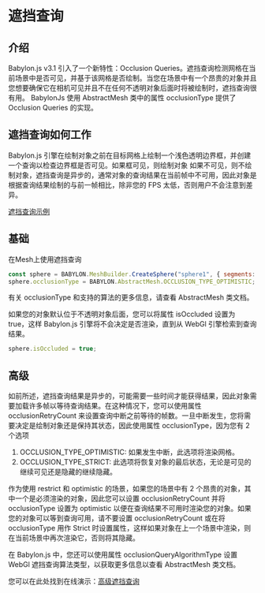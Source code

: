 # 遮挡查询

## 介绍

Babylon.js v3.1 引入了一个新特性：Occlusion Queries。遮挡查询检测网格在当前场景中是否可见，并基于该网格是否绘制。当您在场景中有一个昂贵的对象并且您想要确保它在相机可见并且不在任何不透明对象后面时将被绘制时，遮挡查询很有用。 BabylonJs 使用 AbstractMesh 类中的属性 occlusionType 提供了 Occlusion Queries 的实现。

## 遮挡查询如何工作

Babylon.js 引擎在绘制对象之前在目标网格上绘制一个浅色透明边界框，并创建一个查询以检查边界框是否可见。如果框可见，则绘制对象 如果不可见，则不绘制对象，遮挡查询是异步的，通常对象的查询结果在当前帧中不可用，因此对象是根据查询结果绘制的与前一帧相比，除非您的 FPS 太低，否则用户不会注意到差异。

[遮挡查询示例](https://playground.babylonjs.com/#QDAZ80#5)

## 基础

在Mesh上使用遮挡查询

````javascript
const sphere = BABYLON.MeshBuilder.CreateSphere("sphere1", { segments: 16, diameter: 2 }, scene);
sphere.occlusionType = BABYLON.AbstractMesh.OCCLUSION_TYPE_OPTIMISTIC;
````

有关 occlusionType 和支持的算法的更多信息，请查看 AbstractMesh 类文档。

如果您的对象默认位于不透明对象后面，您可以将属性 isOccluded 设置为 true，这样 Babylon.js 引擎将不会决定是否渲染，直到从 WebGl 引擎检索到查询结果。

````javascript
sphere.isOccluded = true;
````

## 高级

如前所述，遮挡查询结果是异步的，可能需要一些时间才能获得结果，因此对象需要加载许多帧以等待查询结果。在这种情况下，您可以使用属性 occlusionRetryCount 来设置查询中断之前等待的帧数。一旦中断发生，您将需要决定是绘制对象还是保持其状态，因此使用属性 occlusionType，因为您有 2 个选项

1. OCCLUSION_TYPE_OPTIMISTIC: 如果发生中断，此选项将渲染网格。
2. OCCLUSION_TYPE_STRICT: 此选项将恢复对象的最后状态，无论是可见的继续可见还是隐藏的继续隐藏。

作为使用 restrict 和 optimistic 的场景，如果您的场景中有 2 个昂贵的对象，其中一个是必须渲染的对象，因此您可以设置 occlusionRetryCount 并将 occlusionType 设置为 optimistic 以便在查询结果不可用时渲染您的对象。如果您的对象可以等到查询可用，请不要设置 occlusionRetryCount 或在将 occlusionType 用作 Strict 时设置属性，这样如果对象在上一个场景中渲染，则在当前场景中再次渲染它，否则将其隐藏。

在 Babylon.js 中，您还可以使用属性 occlusionQueryAlgorithmType 设置 WebGl 遮挡查询算法类型，以获取更多信息以查看 AbstractMesh 类文档。

您可以在此处找到在线演示：[高级遮挡查询](https://playground.babylonjs.com/#QDAZ80#3)